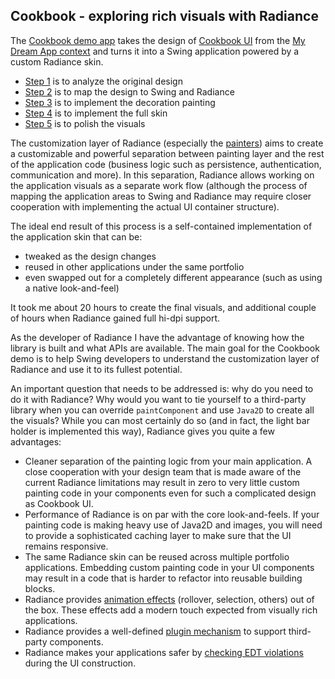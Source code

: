 ## Cookbook - exploring rich visuals with Radiance

The [Cookbook demo app](https://github.com/kirill-grouchnikov/radiance/tree/sunshine/demos/spyglass/src/main/java/org/pushingpixels/demo/spyglass/cookbook) takes the design of [Cookbook UI](http://flickr.com/photos/mydreamapp/sets/72157600046909364/) from the [My Dream App context](https://web.archive.org/web/20080117124702/http://mydreamapp.com:80/news/post/389/) and turns it into a Swing application powered by a custom Radiance skin.

* [Step 1](01-analyze.md) is to analyze the original design
* [Step 2](02-map.md) is to map the design to Swing and Radiance
* [Step 3](03-decorations.md) is to implement the decoration painting
* [Step 4](04-skin.md) is to implement the full skin
* [Step 5](05-polish.md) is to polish the visuals

The customization layer of Radiance (especially the [painters](../../laf/painters/overview.md)) aims to create a customizable and powerful separation between painting layer and the rest of the application code (business logic such as persistence, authentication, communication and more). In this separation, Radiance allows working on the application visuals as a separate work flow (although the process of mapping the application areas to Swing and Radiance may require closer cooperation with implementing the actual UI container structure).

The ideal end result of this process is a self-contained implementation of the application skin that can be:

* tweaked as the design changes
* reused in other applications under the same portfolio
* even swapped out for a completely different appearance (such as using a native look-and-feel)

It took me about 20 hours to create the final visuals, and additional couple of hours when Radiance gained full hi-dpi support.

As the developer of Radiance I have the advantage of knowing how the library is built and what APIs are available. The main goal for the Cookbook demo is to help Swing developers to understand the customization layer of Radiance and use it to its fullest potential.

An important question that needs to be addressed is: why do you need to do it with Radiance? Why would you want to tie yourself to a third-party library when you can override `paintComponent` and use `Java2D` to create all the visuals? While you can most certainly do so (and in fact, the light bar holder is implemented this way), Radiance gives you quite a few advantages:

* Cleaner separation of the painting logic from your main application. A close cooperation with your design team that is made aware of the current Radiance limitations may result in zero to very little custom painting code in your components even for such a complicated design as Cookbook UI.
* Performance of Radiance is on par with the core look-and-feels. If your painting code is making heavy use of Java2D and images, you will need to provide a sophisticated caching layer to make sure that the UI remains responsive.
* The same Radiance skin can be reused across multiple portfolio applications. Embedding custom painting code in your UI components may result in a code that is harder to refactor into reusable building blocks.
* Radiance provides [animation effects](../../animation/animations.md) (rollover, selection, others) out of the box. These effects add a modern touch expected from visually rich applications.
* Radiance provides a well-defined [plugin mechanism](../../laf/plugin.md) to support third-party components.
* Radiance makes your applications safer by [checking EDT violations](https://www.pushing-pixels.org/2008/07/15/stricter-checks-on-edt-violations-in-substance.html) during the UI construction.
